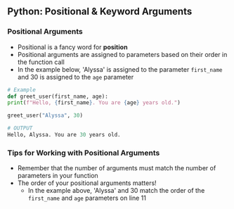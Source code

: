 ## Python: Positional & Keyword Arguments

### Positional Arguments

- Positional is a fancy word for **position**
- Positional arguments are assigned to parameters based on their order in the function call
- In the example below, 'Alyssa' is assigned to the parameter `first_name` and 30 is assigned to the `age` parameter

```python
# Example
def greet_user(first_name, age):
print(f"Hello, {first_name}. You are {age} years old.")

greet_user("Alyssa", 30)
```

```python
# OUTPUT
Hello, Alyssa. You are 30 years old.
```
### Tips for Working with Positional Arguments
- Remember that the number of arguments must match the number of parameters in your function
- The order of your positional arguments matters!
  - In the example above, 'Alyssa' and 30 match the order of the `first_name` and `age` parameters on line 11
